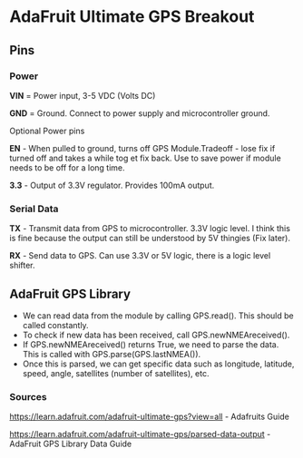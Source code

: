 # AdaFruit Ultimate GPS Breakout
## Pins
### Power
**VIN** = Power input, 3-5 VDC (Volts DC)

**GND** = Ground. Connect to power supply and microcontroller ground.

Optional Power pins

**EN** - When pulled to ground, turns off GPS Module.Tradeoff - lose fix if turned off and takes a while tog et fix back. Use to save power if module needs to be off for a long time.

**3.3** - Output of 3.3V regulator. Provides 100mA output.

### Serial Data
**TX** - Transmit data from GPS to microcontroller. 3.3V logic level. I think this is fine because the output can still be understood by 5V thingies (Fix later).

**RX** - Send data to GPS. Can use 3.3V or 5V logic, there is a logic level shifter.

## AdaFruit GPS Library
* We can read data from the module by calling GPS.read(). This should be called constantly.
* To check if new data has been received, call GPS.newNMEAreceived().
* If GPS.newNMEAreceived() returns True, we need to parse the data. This is called with GPS.parse(GPS.lastNMEA()).
* Once this is parsed, we can get specific data such as longitude, latitude, speed, angle, satellites (number of satellites), etc.


### Sources
https://learn.adafruit.com/adafruit-ultimate-gps?view=all - Adafruits Guide

https://learn.adafruit.com/adafruit-ultimate-gps/parsed-data-output - AdaFruit GPS Library Data Guide

